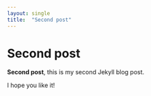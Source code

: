 ```yaml
---
layout: single
title:  "Second post"
---
```


# Second post

**Second post**, this is my second Jekyll blog post.

I hope you like it!
